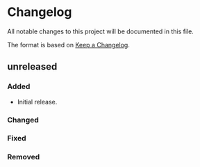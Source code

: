 # Changelog

All notable changes to this project will be documented in this file.

The format is based on [Keep a Changelog](http://keepachangelog.com/en/1.0.0/).

## unreleased

### Added

- Initial release.

### Changed

### Fixed

### Removed
